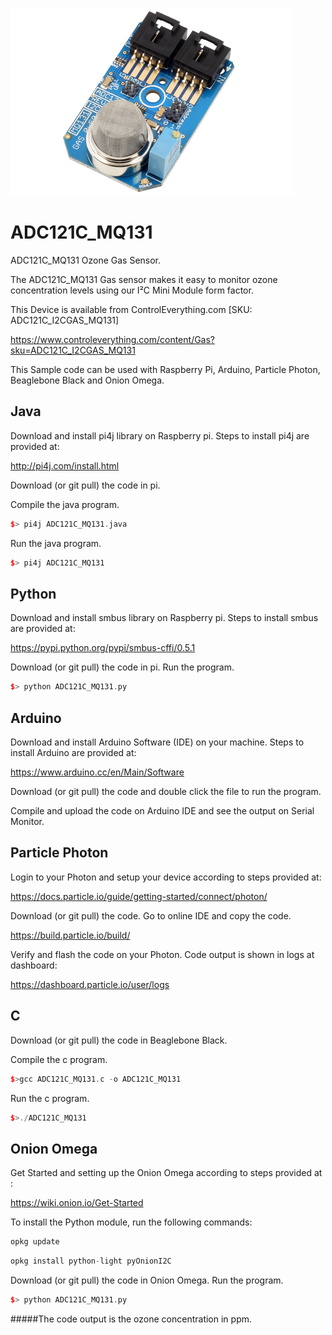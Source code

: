 [![ADC121C_MQ131](ADC121C_I2CGAS_MQ131.png)](https://www.controleverything.com/content/Gas?sku=ADC121C_I2CGAS_MQ131)
# ADC121C_MQ131
ADC121C_MQ131 Ozone Gas Sensor.

The ADC121C_MQ131 Gas sensor makes it easy to monitor ozone concentration levels using our I²C Mini Module form factor.

This Device is available from ControlEverything.com [SKU: ADC121C_I2CGAS_MQ131]

https://www.controleverything.com/content/Gas?sku=ADC121C_I2CGAS_MQ131

This Sample code can be used with Raspberry Pi, Arduino, Particle Photon, Beaglebone Black and Onion Omega.

## Java
Download and install pi4j library on Raspberry pi. Steps to install pi4j are provided at:

http://pi4j.com/install.html

Download (or git pull) the code in pi.

Compile the java program.
```cpp
$> pi4j ADC121C_MQ131.java
```

Run the java program.
```cpp
$> pi4j ADC121C_MQ131
```

## Python
Download and install smbus library on Raspberry pi. Steps to install smbus are provided at:

https://pypi.python.org/pypi/smbus-cffi/0.5.1

Download (or git pull) the code in pi. Run the program.

```cpp
$> python ADC121C_MQ131.py
```

## Arduino
Download and install Arduino Software (IDE) on your machine. Steps to install Arduino are provided at:

https://www.arduino.cc/en/Main/Software

Download (or git pull) the code and double click the file to run the program.

Compile and upload the code on Arduino IDE and see the output on Serial Monitor.


## Particle Photon

Login to your Photon and setup your device according to steps provided at:

https://docs.particle.io/guide/getting-started/connect/photon/

Download (or git pull) the code. Go to online IDE and copy the code.

https://build.particle.io/build/

Verify and flash the code on your Photon. Code output is shown in logs at dashboard:

https://dashboard.particle.io/user/logs


## C

Download (or git pull) the code in Beaglebone Black.

Compile the c program.
```cpp
$>gcc ADC121C_MQ131.c -o ADC121C_MQ131
```
Run the c program.
```cpp
$>./ADC121C_MQ131
```

## Onion Omega

Get Started and setting up the Onion Omega according to steps provided at :

https://wiki.onion.io/Get-Started

To install the Python module, run the following commands:
```cpp
opkg update
```
```cpp
opkg install python-light pyOnionI2C
```

Download (or git pull) the code in Onion Omega. Run the program.

```cpp
$> python ADC121C_MQ131.py
```

#####The code output is the ozone concentration in ppm.
